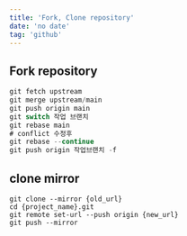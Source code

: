```yaml
---
title: 'Fork, Clone repository'
date: 'no date'
tag: 'github'
---
```


## Fork repository

```js
git fetch upstream
git merge upstream/main
git push origin main
git switch 작업 브랜치
git rebase main
# conflict 수정후
git rebase --continue
git push origin 작업브랜치 -f
```

## clone mirror

```
git clone --mirror {old_url}
cd {project_name}.git
git remote set-url --push origin {new_url}
git push --mirror
```
